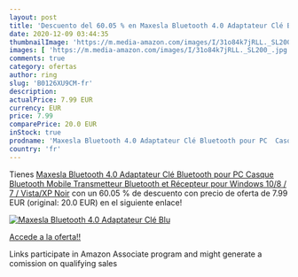 ```yaml
---
layout: post
title: 'Descuento del 60.05 % en Maxesla Bluetooth 4.0 Adaptateur Clé Blu'
date: 2020-12-09 03:44:35
thumbnailImage: 'https://m.media-amazon.com/images/I/31o84k7jRLL._SL200_.jpg'
images: [ 'https://m.media-amazon.com/images/I/31o84k7jRLL._SL200_.jpg' ]
comments: true
category: ofertas
author: ring
slug: 'B0126XU9CM-fr'
description:
actualPrice: 7.99 EUR
currency: EUR
price: 7.99
comparePrice: 20.0 EUR
inStock: true
prodname: 'Maxesla Bluetooth 4.0 Adaptateur Clé Bluetooth pour PC  Casque Bluetooth  Mobile  Transmetteur Bluetooth et Récepteur pour Windows 10/8 / 7 / Vista/XP Noir'
country: 'fr'
---
```


Tienes [Maxesla Bluetooth 4.0 Adaptateur Clé Bluetooth pour PC  Casque Bluetooth  Mobile  Transmetteur Bluetooth et Récepteur pour Windows 10/8 / 7 / Vista/XP Noir](https://www.amazon.fr/dp/B0126XU9CM/?tag=tolees0d-21) con un 60.05 % de descuento con precio de oferta de 7.99 EUR (original: 20.0 EUR) en el siguiente enlace!

[![Maxesla Bluetooth 4.0 Adaptateur Clé Blu](https://m.media-amazon.com/images/I/31o84k7jRLL._SL200_.jpg)](https://www.amazon.fr/dp/B0126XU9CM/?tag=tolees0d-21)

[Accede a la oferta!!](https://www.amazon.fr/dp/B0126XU9CM/?tag=tolees0d-21)

Links participate in Amazon Associate program and might generate a comission on qualifying sales


